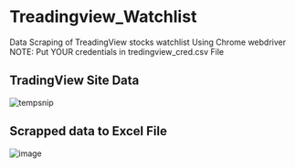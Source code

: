 # Treadingview_Watchlist
Data Scraping of TreadingView stocks watchlist Using Chrome webdriver           
NOTE: Put YOUR credentials in tredingview_cred.csv File
## TradingView Site Data
![tempsnip](https://user-images.githubusercontent.com/54485172/114196088-ab0adc00-996e-11eb-8b2e-3a5abcd8644d.png)

## Scrapped data to Excel File
![image](https://user-images.githubusercontent.com/54485172/114195055-c2959500-996d-11eb-8dfa-4601838bb5e3.png)

